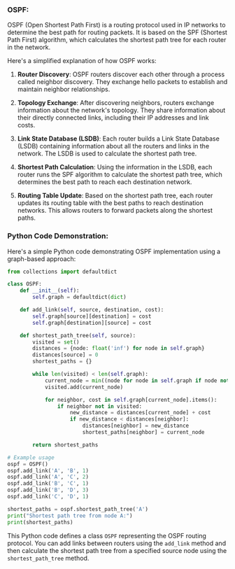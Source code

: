 ### OSPF:

OSPF (Open Shortest Path First) is a routing protocol used in IP networks to determine the best path for routing packets. It is based on the SPF (Shortest Path First) algorithm, which calculates the shortest path tree for each router in the network.

Here's a simplified explanation of how OSPF works:

1. **Router Discovery**: OSPF routers discover each other through a process called neighbor discovery. They exchange hello packets to establish and maintain neighbor relationships.

2. **Topology Exchange**: After discovering neighbors, routers exchange information about the network's topology. They share information about their directly connected links, including their IP addresses and link costs.

3. **Link State Database (LSDB)**: Each router builds a Link State Database (LSDB) containing information about all the routers and links in the network. The LSDB is used to calculate the shortest path tree.

4. **Shortest Path Calculation**: Using the information in the LSDB, each router runs the SPF algorithm to calculate the shortest path tree, which determines the best path to reach each destination network.

5. **Routing Table Update**: Based on the shortest path tree, each router updates its routing table with the best paths to reach destination networks. This allows routers to forward packets along the shortest paths.

### Python Code Demonstration:

Here's a simple Python code demonstrating OSPF implementation using a graph-based approach:

```python
from collections import defaultdict

class OSPF:
    def __init__(self):
        self.graph = defaultdict(dict)

    def add_link(self, source, destination, cost):
        self.graph[source][destination] = cost
        self.graph[destination][source] = cost

    def shortest_path_tree(self, source):
        visited = set()
        distances = {node: float('inf') for node in self.graph}
        distances[source] = 0
        shortest_paths = {}

        while len(visited) < len(self.graph):
            current_node = min((node for node in self.graph if node not in visited), key=lambda x: distances[x])
            visited.add(current_node)

            for neighbor, cost in self.graph[current_node].items():
                if neighbor not in visited:
                    new_distance = distances[current_node] + cost
                    if new_distance < distances[neighbor]:
                        distances[neighbor] = new_distance
                        shortest_paths[neighbor] = current_node

        return shortest_paths

# Example usage
ospf = OSPF()
ospf.add_link('A', 'B', 1)
ospf.add_link('A', 'C', 2)
ospf.add_link('B', 'C', 1)
ospf.add_link('B', 'D', 3)
ospf.add_link('C', 'D', 1)

shortest_paths = ospf.shortest_path_tree('A')
print("Shortest path tree from node A:")
print(shortest_paths)
```

This Python code defines a class `OSPF` representing the OSPF routing protocol. You can add links between routers using the `add_link` method and then calculate the shortest path tree from a specified source node using the `shortest_path_tree` method.